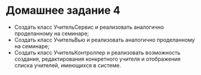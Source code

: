 # Домашнее задание 4
* Создать класс УчительСервис и реализовать аналогично проделанному на семинаре;
* Создать класс УчительВью и реализовать аналогично проделанному на семинаре;
* Создать класс УчительКонтроллер и реализовать возможность создания, редактирования конкретного учителя и отображения списка учителей, имеющихся в системе.